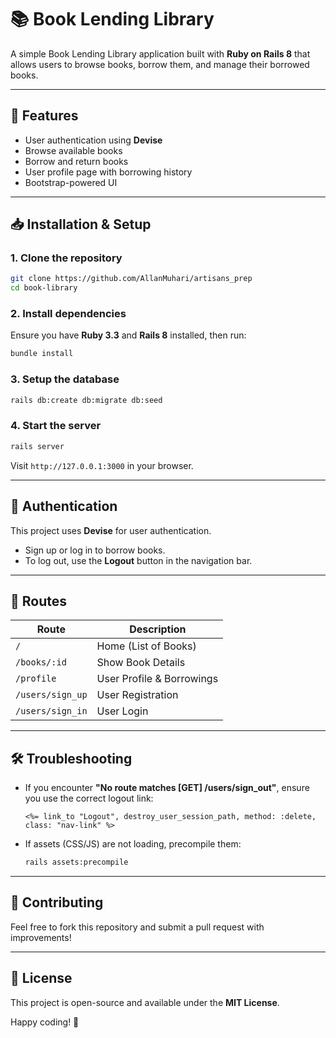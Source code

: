 # 📚 Book Lending Library

A simple Book Lending Library application built with **Ruby on Rails 8** that allows users to browse books, borrow them, and manage their borrowed books.

---

## 🚀 Features

- User authentication using **Devise**
- Browse available books
- Borrow and return books
- User profile page with borrowing history
- Bootstrap-powered UI

---

## 📥 Installation & Setup

### **1. Clone the repository**

```sh
git clone https://github.com/AllanMuhari/artisans_prep
cd book-library
```

### **2. Install dependencies**

Ensure you have **Ruby 3.3** and **Rails 8** installed, then run:

```sh
bundle install
```

### **3. Setup the database**

```sh
rails db:create db:migrate db:seed
```

### **4. Start the server**

```sh
rails server
```

Visit `http://127.0.0.1:3000` in your browser.

---

## 🔑 Authentication

This project uses **Devise** for user authentication.

- Sign up or log in to borrow books.
- To log out, use the **Logout** button in the navigation bar.

---

## 📜 Routes

| Route            | Description               |
| ---------------- | ------------------------- |
| `/`              | Home (List of Books)      |
| `/books/:id`     | Show Book Details         |
| `/profile`       | User Profile & Borrowings |
| `/users/sign_up` | User Registration         |
| `/users/sign_in` | User Login                |

---

## 🛠️ Troubleshooting

- If you encounter **"No route matches [GET] /users/sign_out"**, ensure you use the correct logout link:
  ```erb
  <%= link_to "Logout", destroy_user_session_path, method: :delete, class: "nav-link" %>
  ```
- If assets (CSS/JS) are not loading, precompile them:
  ```sh
  rails assets:precompile
  ```

---

## 🤝 Contributing

Feel free to fork this repository and submit a pull request with improvements!

---

## 📜 License

This project is open-source and available under the **MIT License**.

Happy coding! 🚀
